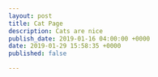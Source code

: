 ```yaml
---
layout: post
title: Cat Page
description: Cats are nice
publish_date: 2019-01-16 04:00:00 +0000
date: 2019-01-29 15:58:35 +0000
published: false

---
```

